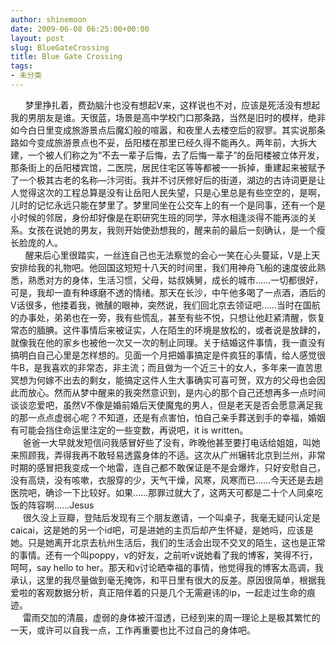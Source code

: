 ```yaml
---
author: shinemoon
date: 2009-06-08 06:25:00+00:00
layout: post
slug: BlueGateCrossing
title: Blue Gate Crossing
tags:
- 未分类
---
```


      梦里挣扎着，费劲脑汁也没有想起V来，这样说也不对，应该是死活没有想起我的男朋友是谁。天很蓝，场景是高中学校门口那条路，当然是旧时的模样，绝非如今白日里变成旅游景点后魔幻般的喧嚣，和夜里人去楼空后的寂寥。其实说那条路如今变成旅游景点也不妥，岳阳楼在那里已经久得不能再久。两年前，大拆大建，一个被人们称之为“不去一辈子后悔，去了后悔一辈子”的岳阳楼被立体开发，那条街上的岳阳楼宾馆，二医院，居民住宅区等等都被一一拆掉，重建起来被赋予了一个极其古老的名称—汴河街。我并不讨厌修好后的街道，湖边的古诗词更是让人觉得这次的工程总算是没有让岳阳人民失望，只是心里总是有些空空的，是啊，儿时的记忆永远只能在梦里了。梦里同坐在公交车上的有一个是同事，还有一个是小时候的邻居，身份却好像是在职研究生班的同学，萍水相逢淡得不能再淡的关系。女孩在说她的男友，我则开始使劲想我的，醒来前的最后一刻确认，是一个瘦长脸庞的人。  
      醒来后心里很踏实，一丝连自己也无法察觉的会心一笑在心头蔓延，V是上天安排给我的礼物吧。他回国这短短十八天的时间里，我们用神舟飞船的速度彼此熟悉，熟悉对方的身体，生活习惯，父母，姑叔姨舅，成长的城市……一切都很好，可是，我却一直有种琢磨不透的情绪。那天在长沙，中午他多喝了一点酒，酒后的V话很多，他搂着我，微醺的眼神，突然说，我们回北京去领证吧……当时在国航的办事处，弟弟也在一旁，我有些慌乱，甚至有些不悦，只想让他赶紧清醒，恢复常态的腼腆。这件事情后来被证实，人在陌生的环境是放松的，或者说是放肆的，就像我在他的家乡也被他一次又一次的制止同理。关于结婚这件事情，我一直没有搞明白自己心里是怎样想的。见面一个月把婚事搞定是件疯狂的事情，给人感觉很牛B，是我喜欢的非常态，非主流；而且做为一个近三十的女人，多年来一直苦思冥想为何嫁不出去的剩女，能搞定这件人生大事确实可喜可贺，双方的父母也会因此而放心。然而从梦中醒来的我突然意识到，是内心的那个自己还想再多一点时间谈谈恋爱吧，虽然V不像是婚前婚后天使魔鬼的男人，但是老天是否会愿意满足我的那一点点虚弱心呢？不知道，还是有点害怕，怕自己亲手葬送到手的幸福，婚姻有可能会挡住命运里注定的一些变数，再说吧，it is written。  
     爸爸一大早就发短信问我感冒好些了没有，昨晚他甚至要打电话给姐姐，叫她来照顾我，弄得我再不敢轻易透露身体的不适。这次从广州辗转北京到兰州，非常时期的感冒把我变成一个地雷，连自己都不敢保证是不是会爆炸，只好安慰自己，没有高烧，没有咳嗽，衣服穿的少，天气干燥，风寒，风寒而已……今天还是去趟医院吧，确诊一下比较好。如果……那罪过就大了，这两天可都是二十个人同桌吃饭的阵容啊……Jesus   
     很久没上豆瓣，登陆后发现有三个朋友邀请，一个叫桌子，我毫无疑问认定是caicai，这是她的另一个id吧，可是进她的主页后却产生怀疑，是她吗，应该是她。只是她离开北京去杭州生活后，我们的生活会出现不交叉的陌生，这也是正常的事情。还有一个叫poppy，v的好友，之前听v说她看了我的博客，笑得不行，呵呵，say hello to her。那天和v讨论晒幸福的事情，他觉得我的博客太高调，我承认，这里的我尽量做到毫无掩饰，和平日里有很大的反差。原因很简单，根据我爱啦的客观数据分析，真正陪伴着的只是几个无需避讳的ip，一起走过生命的痕迹。  
     雷雨交加的清晨，虚弱的身体被汗湿透，已经到来的周一理论上是极其繁忙的一天，或许可以自我一点，工作再重要也比不过自己的身体吧。  
  

